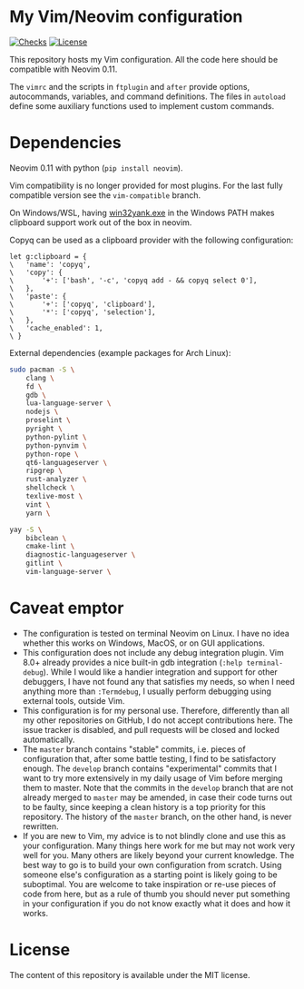 # My Vim/Neovim configuration
[![Checks](https://github.com/m-pilia/.vim/workflows/Checks/badge.svg)](https://github.com/m-pilia/.vim/actions/workflows/checks.yml)
[![License](https://img.shields.io/badge/License-MIT-blue.svg)](https://github.com/m-pilia/.vim/blob/master/LICENSE)

This repository hosts my Vim configuration. All the code here should be
compatible with Neovim 0.11.

The `vimrc` and the scripts in `ftplugin` and `after` provide options,
autocommands, variables, and command definitions. The files in `autoload`
define some auxiliary functions used to implement custom commands.

# Dependencies

Neovim 0.11 with python (`pip install neovim`).

Vim compatibility is no longer provided for most plugins. For the last fully
compatible version see the `vim-compatible` branch.

On Windows/WSL, having [win32yank.exe](https://github.com/equalsraf/win32yank)
in the Windows PATH makes clipboard support work out of the box in neovim.

Copyq can be used as a clipboard provider with the following configuration:
```viml
let g:clipboard = {
\   'name': 'copyq',
\   'copy': {
\       '+': ['bash', '-c', 'copyq add - && copyq select 0'],
\   },
\   'paste': {
\       '+': ['copyq', 'clipboard'],
\       '*': ['copyq', 'selection'],
\   },
\   'cache_enabled': 1,
\ }
```

External dependencies (example packages for Arch Linux):
```sh
sudo pacman -S \
    clang \
    fd \
    gdb \
    lua-language-server \
    nodejs \
    proselint \
    pyright \
    python-pylint \
    python-pynvim \
    python-rope \
    qt6-languageserver \
    ripgrep \
    rust-analyzer \
    shellcheck \
    texlive-most \
    vint \
    yarn \

yay -S \
    bibclean \
    cmake-lint \
    diagnostic-languageserver \
    gitlint \
    vim-language-server \

```

# Caveat emptor

* The configuration is tested on terminal Neovim on Linux. I have no idea
  whether this works on Windows, MacOS, or on GUI applications.
* This configuration does not include any debug integration plugin. Vim 8.0+
  already provides a nice built-in gdb integration (`:help terminal-debug`).
  While I would like a handier integration and support for other debuggers, I
  have not found any that satisfies my needs, so when I need anything more
  than `:Termdebug`, I usually perform debugging using external tools, outside
  Vim.
* This configuration is for my personal use. Therefore, differently than all my
  other repositories on GitHub, I do not accept contributions here. The issue
  tracker is disabled, and pull requests will be closed and locked
  automatically.
* The `master` branch contains "stable" commits, i.e. pieces of configuration
  that, after some battle testing, I find to be satisfactory enough. The
  `develop` branch contains "experimental" commits that I want to try more
  extensively in my daily usage of Vim before merging them to master. Note that
  the commits in the `develop` branch that are not already merged to `master`
  may be amended, in case their code turns out to be faulty, since keeping a
  clean history is a top priority for this repository. The history of the
  `master` branch, on the other hand, is never rewritten.
* If you are new to Vim, my advice is to not blindly clone and use this as
  your configuration. Many things here work for me but may not work very well
  for you. Many others are likely beyond your current knowledge. The best way
  to go is to build your own configuration from scratch. Using someone else's
  configuration as a starting point is likely going to be suboptimal. You are
  welcome to take inspiration or re-use pieces of code from here, but as a rule
  of thumb you should never put something in your configuration if you do not
  know exactly what it does and how it works.

# License

The content of this repository is available under the MIT license.
